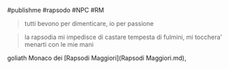 #publishme #rapsodo #NPC #RM

> tutti bevono per dimenticare, io per passione

>la rapsodia mi impedisce di castare tempesta di fulmini, mi tocchera' menarti con le mie mani

goliath Monaco dei [Rapsodi Maggiori](Rapsodi Maggiori.md),